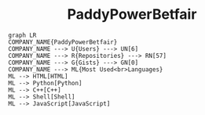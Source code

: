 <h1 align="center">PaddyPowerBetfair</h1>

```mermaid
graph LR
COMPANY_NAME{PaddyPowerBetfair}
COMPANY_NAME ---> U{Users} ---> UN[6]
COMPANY_NAME ---> R{Repositories} ---> RN[57]
COMPANY_NAME ---> G{Gists} ---> GN[0]
COMPANY_NAME ---> ML{Most Used<br>Languages}
ML --> HTML[HTML]
ML --> Python[Python]
ML --> C++[C++]
ML --> Shell[Shell]
ML --> JavaScript[JavaScript]
```
